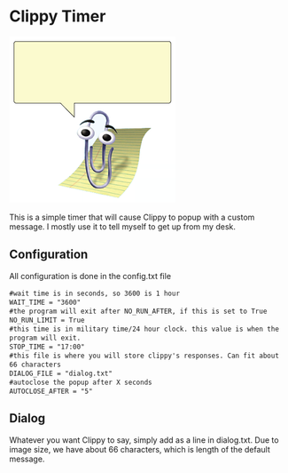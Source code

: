 # Clippy Timer

![](images/clippy.png)

This is a simple timer that will cause Clippy to popup with a custom message. I mostly use it to tell myself to get up from my desk.

## Configuration

All configuration is done in the config.txt file

```
#wait time is in seconds, so 3600 is 1 hour
WAIT_TIME = "3600"
#the program will exit after NO_RUN_AFTER, if this is set to True
NO_RUN_LIMIT = True
#this time is in military time/24 hour clock. this value is when the program will exit.
STOP_TIME = "17:00"
#this file is where you will store clippy's responses. Can fit about 66 characters
DIALOG_FILE = "dialog.txt"
#autoclose the popup after X seconds
AUTOCLOSE_AFTER = "5"
```

## Dialog

Whatever you want Clippy to say, simply add as a line in dialog.txt. Due to image size, we have about 66 characters, which is length of the default message.
